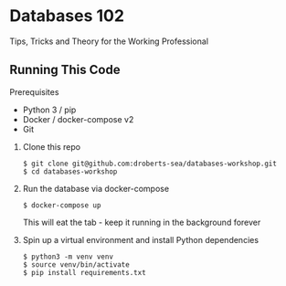 # Databases 102

Tips, Tricks and Theory for the Working Professional

## Running This Code

Prerequisites

- Python 3 / pip
- Docker / docker-compose v2
- Git

1. Clone this repo

    ```
    $ git clone git@github.com:droberts-sea/databases-workshop.git
    $ cd databases-workshop
    ```

2. Run the database via docker-compose

    ```
    $ docker-compose up
    ```

    This will eat the tab - keep it running in the background forever

3. Spin up a virtual environment and install Python dependencies

    ```
    $ python3 -m venv venv
    $ source venv/bin/activate
    $ pip install requirements.txt
    ```